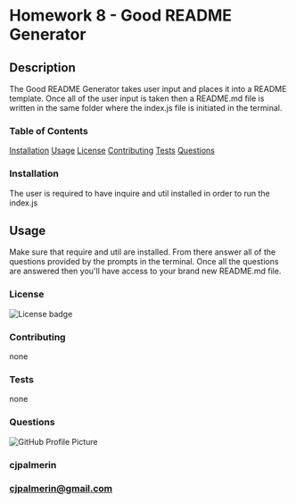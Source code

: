 # Homework 8 - Good README Generator

## Description

The Good README Generator takes user input and places it into a README template. Once all of the user input is taken then a README.md file is written in the same folder where the index.js file is initiated in the terminal.

### Table of Contents

[Installation](#installation)
[Usage](#usage)
[License](#license)
[Contributing](#contributing)
[Tests](#tests)
[Questions](#questions)

### Installation

The user is required to have inquire and util installed in order to run the index.js

## Usage

Make sure that require and util are installed. From there answer all of the questions provided by the prompts in the terminal. Once all the questions are answered then you'll have access to your brand new README.md file.

### License

![License badge](https://img.shields.io/badge/license-MIT-green)

### Contributing

none

### Tests

none

### Questions
![GitHub Profile Picture](https://avatars1.githubusercontent.com/u/59744231?s=460&u=9bfb37ce20b387113812deecd35083ffc6756e15&v=4)
### cjpalmerin
### cjpalmerin@gmail.com

